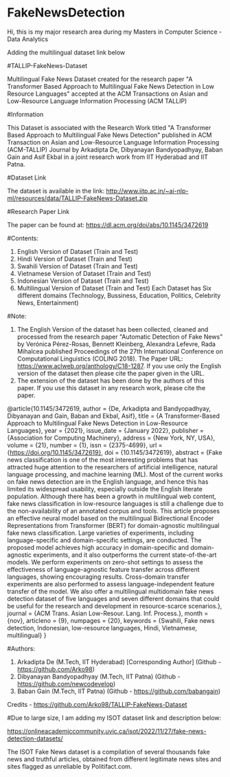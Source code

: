 # FakeNewsDetection
Hi, this is my major research area during my Masters in Computer Science - Data Analytics

Adding the multilingual dataset link below

#TALLIP-FakeNews-Dataset

Multilingual Fake News Dataset created for the research paper "A Transformer Based Approach to Multilingual Fake News Detection in Low Resource Languages" accepted at the ACM Transactions on Asian and Low-Resource Language Information Processing (ACM TALLIP)

#Information

This Dataset is associated with the Research Work titled "A Transformer Based Approach to Multilingual Fake News Detection" published in ACM Transaction on Asian and Low-Resource Language Information Processing (ACM-TALLIP) Journal by Arkadipta De, Dibyanayan Bandyopadhyay, Baban Gain and Asif Ekbal in a joint research work from IIT Hyderabad and IIT Patna.

#Dataset Link

The dataset is available in the link: http://www.iitp.ac.in/~ai-nlp-ml/resources/data/TALLIP-FakeNews-Dataset.zip

#Research Paper Link

The paper can be found at: https://dl.acm.org/doi/abs/10.1145/3472619

#Contents:

1. English Version of Dataset (Train and Test)
2. Hindi Version of Dataset (Train and Test)
3. Swahili Version of Dataset (Train and Test)
4. Vietnamese Version of Dataset (Train and Test)
5. Indonesian Version of Dataset (Train and Test)
6. Multilingual Version of Dataset (Train and Test) Each Dataset has Six different domains (Technology, Bussiness, Education, Politics, Celebrity News, Entertainment)


#Note:

1. The English Version of the dataset has been collected, cleaned and processed from the research paper "Automatic Detection of Fake News" by Verónica Pérez-Rosas, Bennett Kleinberg, Alexandra Lefevre, Rada Mihalcea published Proceedings of the 27th International Conference on Computational Linguistics (COLING 2018). The Paper URL: https://www.aclweb.org/anthology/C18-1287. If you use only the English version of the dataset then please cite the paper given in the URL.
2. The extension of the dataset has been done by the authors of this paper. If you use this dataset in any research work, please cite the paper.

@article{10.1145/3472619,
author = {De, Arkadipta and Bandyopadhyay, Dibyanayan and Gain, Baban and Ekbal, Asif},
title = {A Transformer-Based Approach to Multilingual Fake News Detection in Low-Resource Languages},
year = {2021},
issue_date = {January 2022},
publisher = {Association for Computing Machinery},
address = {New York, NY, USA},
volume = {21},
number = {1},
issn = {2375-4699},
url = {https://doi.org/10.1145/3472619},
doi = {10.1145/3472619},
abstract = {Fake news classification is one of the most interesting problems that has attracted huge attention to the researchers of artificial intelligence, natural language processing, and machine learning (ML). Most of the current works on fake news detection are in the English language, and hence this has limited its widespread usability, especially outside the English literate population. Although there has been a growth in multilingual web content, fake news classification in low-resource languages is still a challenge due to the non-availability of an annotated corpus and tools. This article proposes an effective neural model based on the multilingual Bidirectional Encoder Representations from Transformer (BERT) for domain-agnostic multilingual fake news classification. Large varieties of experiments, including language-specific and domain-specific settings, are conducted. The proposed model achieves high accuracy in domain-specific and domain-agnostic experiments, and it also outperforms the current state-of-the-art models. We perform experiments on zero-shot settings to assess the effectiveness of language-agnostic feature transfer across different languages, showing encouraging results. Cross-domain transfer experiments are also performed to assess language-independent feature transfer of the model. We also offer a multilingual multidomain fake news detection dataset of five languages and seven different domains that could be useful for the research and development in resource-scarce scenarios.},
journal = {ACM Trans. Asian Low-Resour. Lang. Inf. Process.},
month = {nov},
articleno = {9},
numpages = {20},
keywords = {Swahili, Fake news detection, Indonesian, low-resource languages, Hindi, Vietnamese, multilingual}
}

#Authors:

1. Arkadipta De (M.Tech, IIT Hyderabad) [Corresponding Author] (Github - https://github.com/Arko98)
2. Dibyanayan Bandyopadhyay (M.Tech, IIT Patna) (Github - https://github.com/newcodevelop)
3. Baban Gain (M.Tech, IIT Patna) (Github - https://github.com/babangain)

Credits - https://github.com/Arko98/TALLIP-FakeNews-Dataset

#Due to large size, I am adding my ISOT dataset link and description below:

https://onlineacademiccommunity.uvic.ca/isot/2022/11/27/fake-news-detection-datasets/

The ISOT Fake News dataset is a compilation of several thousands fake news and truthful articles, obtained from different legitimate news sites and sites flagged as unreliable by Politifact.com.
